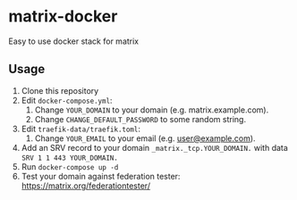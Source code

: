 # matrix-docker

Easy to use docker stack for matrix

## Usage

1. Clone this repository
2. Edit `docker-compose.yml`:
    1. Change `YOUR_DOMAIN` to your domain (e.g. matrix.example.com).
    2. Change `CHANGE_DEFAULT_PASSWORD` to some random string.
3. Edit `traefik-data/traefik.toml`:
    1. Change `YOUR_EMAIL` to your email (e.g. user@example.com).
4. Add an SRV record to your domain `_matrix._tcp.YOUR_DOMAIN.` with data `SRV 1 1 443 YOUR_DOMAIN.`
5. Run `docker-compose up -d`
6. Test your domain against federation tester: https://matrix.org/federationtester/
